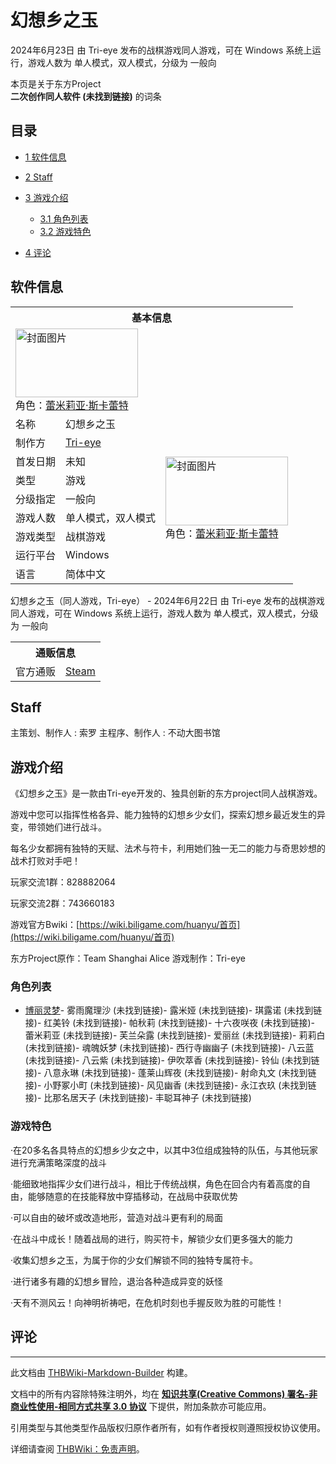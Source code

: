 # 幻想乡之玉

<!-- source html: G:\repos\THBWiki-Markdown-Builder\THBWikiMarkdown\Temp\main\9\9d\ns0%3A%E5%B9%BB%E6%83%B3%E4%B9%A1%E4%B9%8B%E7%8E%89.html -->

2024年6月23日 由 Tri-eye  发布的战棋游戏同人游戏，可在 Windows 系统上运行，游戏人数为 单人模式，双人模式，分级为 一般向

本页是关于东方Project  
 **二次创作同人软件 (未找到链接)** 的词条

## 目录

- [1 软件信息](#软件信息)
- [2 Staff](#Staff)
- [3 游戏介绍](#游戏介绍)

  - [3.1 角色列表](#角色列表)
  - [3.2 游戏特色](#游戏特色)



- [4 评论](#评论)





## 软件信息

<table><tbody><tr><th colspan="3">基本信息</th></tr><tr><td class="cover-artwork-mobile" colspan="2"><a href="./文件-幻想乡之玉封面.png.md" class="image" title="封面图片"><img alt="封面图片" src="https://upload.thwiki.cc/thumb/5/5a/%E5%B9%BB%E6%83%B3%E4%B9%A1%E4%B9%8B%E7%8E%89%E5%B0%81%E9%9D%A2.png/196px-%E5%B9%BB%E6%83%B3%E4%B9%A1%E4%B9%8B%E7%8E%89%E5%B0%81%E9%9D%A2.png" decoding="async" loading="lazy" width="196" height="110" srcset="https://upload.thwiki.cc/thumb/5/5a/%E5%B9%BB%E6%83%B3%E4%B9%A1%E4%B9%8B%E7%8E%89%E5%B0%81%E9%9D%A2.png/294px-%E5%B9%BB%E6%83%B3%E4%B9%A1%E4%B9%8B%E7%8E%89%E5%B0%81%E9%9D%A2.png 1.5x, https://upload.thwiki.cc/thumb/5/5a/%E5%B9%BB%E6%83%B3%E4%B9%A1%E4%B9%8B%E7%8E%89%E5%B0%81%E9%9D%A2.png/392px-%E5%B9%BB%E6%83%B3%E4%B9%A1%E4%B9%8B%E7%8E%89%E5%B0%81%E9%9D%A2.png 2x" data-file-width="800" data-file-height="450"></a><div class="cover-char">角色：<a href="./蕾米莉亚·斯卡蕾特.md" title="蕾米莉亚·斯卡蕾特">蕾米莉亚·斯卡蕾特</a></div></td>
</tr><tr><td class="label">名称</td><td colspan="2"> 幻想乡之玉 </td></tr><tr><td class="label">制作方</td><td><a href="./Tri-eye.md" title="Tri-eye">Tri-eye</a></td><td class="cover-artwork" rowspan="7" style="min-width:196px;"><a href="./文件-幻想乡之玉封面.png.md" class="image" title="封面图片"><img alt="封面图片" src="https://upload.thwiki.cc/thumb/5/5a/%E5%B9%BB%E6%83%B3%E4%B9%A1%E4%B9%8B%E7%8E%89%E5%B0%81%E9%9D%A2.png/196px-%E5%B9%BB%E6%83%B3%E4%B9%A1%E4%B9%8B%E7%8E%89%E5%B0%81%E9%9D%A2.png" decoding="async" loading="lazy" width="196" height="110" srcset="https://upload.thwiki.cc/thumb/5/5a/%E5%B9%BB%E6%83%B3%E4%B9%A1%E4%B9%8B%E7%8E%89%E5%B0%81%E9%9D%A2.png/294px-%E5%B9%BB%E6%83%B3%E4%B9%A1%E4%B9%8B%E7%8E%89%E5%B0%81%E9%9D%A2.png 1.5x, https://upload.thwiki.cc/thumb/5/5a/%E5%B9%BB%E6%83%B3%E4%B9%A1%E4%B9%8B%E7%8E%89%E5%B0%81%E9%9D%A2.png/392px-%E5%B9%BB%E6%83%B3%E4%B9%A1%E4%B9%8B%E7%8E%89%E5%B0%81%E9%9D%A2.png 2x" data-file-width="800" data-file-height="450"></a><div class="cover-char">角色：<a href="./蕾米莉亚·斯卡蕾特.md" title="蕾米莉亚·斯卡蕾特">蕾米莉亚·斯卡蕾特</a></div></td>
</tr><tr><td class="label">首发日期</td><td>未知</td></tr><tr><td class="label">类型</td><td>游戏</td></tr><tr><td class="label">分级指定</td><td>一般向</td></tr><tr><td class="label">游戏人数</td><td>单人模式，双人模式</td></tr><tr><td class="label">游戏类型</td><td>战棋游戏</td></tr><tr><td class="label">运行平台</td><td>Windows</td></tr><tr><td class="label">语言</td><td>简体中文</td></tr></tbody></table>

幻想乡之玉（同人游戏，Tri-eye） - 2024年6月22日 由 Tri-eye  发布的战棋游戏同人游戏，可在 Windows 系统上运行，游戏人数为 单人模式，双人模式，分级为 一般向

<table><tbody><tr><th colspan="3">通贩信息</th></tr><tr><td class="label">官方通贩</td><td colspan="2"><a rel="nofollow" class="external text" href="https://store.steampowered.com/app/2243100">Steam</a></td></tr></tbody></table>



## Staff
主策划、制作人
: 索罗
主程序、制作人
: 不动大图书馆


## 游戏介绍
  
《幻想乡之玉》是一款由Tri-eye开发的、独具创新的东方project同人战棋游戏。  

游戏中您可以指挥性格各异、能力独特的幻想乡少女们，探索幻想乡最近发生的异变，带领她们进行战斗。  

每名少女都拥有独特的天赋、法术与符卡，利用她们独一无二的能力与奇思妙想的战术打败对手吧！  

玩家交流1群：828882064  

玩家交流2群：743660183  

游戏官方Bwiki：[https://wiki.biligame.com/huanyu/首页](https://wiki.biligame.com/huanyu/首页)
  
  
东方Project原作：Team Shanghai Alice
游戏制作：Tri-eye
  


### 角色列表
- [](./文件-幻想乡之玉-博丽灵梦-半身.png.md)[博丽灵梦](./幻想乡之玉-博丽灵梦.md)- [](./文件-幻想乡之玉-雾雨魔理沙-半身.png.md)雾雨魔理沙 (未找到链接)- [](./文件-幻想乡之玉-露米娅-半身.png.md)露米娅 (未找到链接)- [](./文件-幻想乡之玉-琪露诺-半身.png.md)琪露诺 (未找到链接)- [](./文件-幻想乡之玉-红美铃-半身.png.md)红美铃 (未找到链接)- [](./文件-幻想乡之玉-帕秋莉-半身.png.md)帕秋莉 (未找到链接)- [](./文件-幻想乡之玉-十六夜咲夜-半身.png.md)十六夜咲夜 (未找到链接)- [](./文件-幻想乡之玉-蕾米莉亚-半身.png.md)蕾米莉亚 (未找到链接)- [](./文件-幻想乡之玉-芙兰朵露-半身.png.md)芙兰朵露 (未找到链接)- [](./文件-幻想乡之玉-爱丽丝-半身.png.md)爱丽丝 (未找到链接)- [](./文件-幻想乡之玉-莉莉白-半身.png.md)莉莉白 (未找到链接)- [](./文件-幻想乡之玉-魂魄妖梦-半身.png.md)魂魄妖梦 (未找到链接)- [](./文件-幻想乡之玉-西行寺幽幽子-半身.png.md)西行寺幽幽子 (未找到链接)- [](./文件-幻想乡之玉-八云蓝-半身.png.md)八云蓝 (未找到链接)- [](./文件-幻想乡之玉-八云紫-半身.png.md)八云紫 (未找到链接)- [](./文件-幻想乡之玉-伊吹萃香-半身.png.md)伊吹萃香 (未找到链接)- [](./文件-幻想乡之玉-铃仙-半身.png.md)铃仙 (未找到链接)- [](./文件-幻想乡之玉-八意永琳-半身.png.md)八意永琳 (未找到链接)- [](./文件-幻想乡之玉-蓬莱山辉夜-半身.png.md)蓬莱山辉夜 (未找到链接)- [](./文件-幻想乡之玉-射命丸文-半身.png.md)射命丸文 (未找到链接)- [](./文件-幻想乡之玉-小野冢小町-半身.png.md)小野冢小町 (未找到链接)- [](./文件-幻想乡之玉-风见幽香-半身.png.md)风见幽香 (未找到链接)- [](./文件-幻想乡之玉-永江衣玖-半身.png.md)永江衣玖 (未找到链接)- [](./文件-幻想乡之玉-比那名居天子-半身.png.md)比那名居天子 (未找到链接)- [](./文件-幻想乡之玉-丰聪耳神子-半身.png.md)丰聪耳神子 (未找到链接)


### 游戏特色
  
·在20多名各具特点的幻想乡少女之中，以其中3位组成独特的队伍，与其他玩家进行充满策略深度的战斗  

[](./文件-幻想乡之玉-匹配.gif.md)
  

  
[](./文件-幻想乡之玉-选人.gif.md)  

  
·能细致地指挥少女们进行战斗，相比于传统战棋，角色在回合内有着高度的自由，能够随意的在技能释放中穿插移动，在战局中获取优势  

·可以自由的破坏或改造地形，营造对战斗更有利的局面  

  

  
[](./文件-幻想乡之玉-填海.gif.md)  

  
·在战斗中成长！随着战局的进行，购买符卡，解锁少女们更多强大的能力  

  

  
[](./文件-幻想乡之玉-出符卡.gif.md)  

  
·收集幻想乡之玉，为属于你的少女们解锁不同的独特专属符卡。  

  

  
[](./文件-幻想乡之玉-冒险.gif.md)  

  
·进行诸多有趣的幻想乡冒险，退治各种造成异变的妖怪  

  

  
[](./文件-幻想乡之玉-pve对话.gif.md)  

  
·天有不测风云！向神明祈祷吧，在危机时刻也手握反败为胜的可能性！  

[](./文件-幻想乡之玉-商店内页1.png.md)
  


## 评论




---

此文档由 [THBWiki-Markdown-Builder](https://github.com/Delsin-Yu/THBWiki-Markdown-Builder) 构建。

文档中的所有内容除特殊注明外，均在 [**知识共享(Creative Commons) 署名-非商业性使用-相同方式共享 3.0 协议**](https://creativecommons.org/licenses/by-sa/3.0/deed.zh-hans) 下提供，附加条款亦可能应用。

引用类型与其他类型作品版权归原作者所有，如有作者授权则遵照授权协议使用。

详细请查阅 [THBWiki：免责声明](https://thbwiki.cc/THBWiki:%E5%85%8D%E8%B4%A3%E5%A3%B0%E6%98%8E)。

